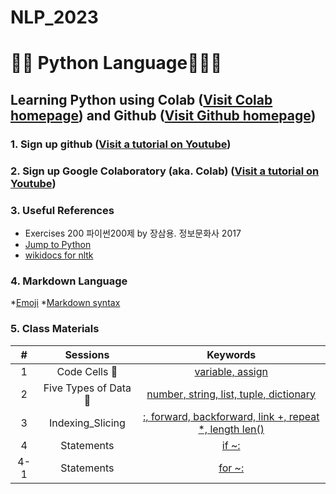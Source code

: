 # NLP_2023

# 🐹🍦 **Python Language**🎸💵🍍

## **Learning Python** using **Colab** ([Visit Colab homepage](https://colab.research.google.com/?utm_source=scs-index)) and **Github** ([Visit Github homepage](https://github.com/))

### **1. Sign up github** ([Visit a tutorial on Youtube](https://www.youtube.com/watch?v=c-NikCpec7U))
### **2. Sign up Google Colaboratory** (aka. Colab) ([Visit a tutorial on Youtube](https://www.youtube.com/watch?v=2X_EU18OeYM))

### **3. Useful References**
- Exercises 200 파이썬200제 by 장삼용. 정보문화사 2017
- [Jump to Python](https://wikidocs.net/book/1)
- [wikidocs for nltk](https://wikidocs.net/21667)

### **4. Markdown Language**
*[Emoji](https://gist.github.com/rxaviers/7360908)
*[Markdown syntax](https://www.markdownguide.org/basic-syntax/)

### **5. Class Materials**
| # | Sessions | Keywords |
|:--:|:--:|:--:|
| 1 | Code Cells 🐾 | [variable, assign](https://github.com/zion6570/NLP_2023/blob/main/Untitled0.ipynb) |
| 2 | Five Types of Data 🐾 | [number, string, list, tuple, dictionary](https://github.com/zion6570/NLP_2023/blob/main/2_FiveTypesofData.ipynb) |
| 3 | Indexing_Slicing | [:, forward, backforward, link +, repeat *, length len()](https://github.com/zion6570/NLP_2023/blob/main/3_Indexing_Slicing.ipynb) |
| 4 | Statements | [if ~:](https://github.com/zion6570/NLP_2023/blob/main/4_1_IfStatement.ipynb) |
| 4-1 | Statements | [for ~:](https://github.com/zion6570/NLP_2023/blob/main/4_2_ForStatement.ipynb) |
